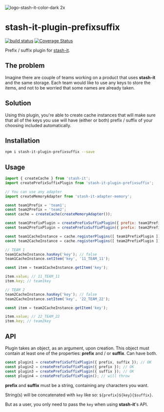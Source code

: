 ![logo-stash-it-color-dark 2x](https://user-images.githubusercontent.com/1819138/30385483-99fd209c-98a7-11e7-85e2-595791d8d894.png)

# stash-it-plugin-prefixsuffix

[![build status](https://img.shields.io/travis/smolak/stash-it-plugin-prefixsuffix/master.svg?style=flat-square)](https://travis-ci.org/smolak/stash-it-plugin-prefixsuffix)
[![Coverage Status](https://coveralls.io/repos/github/smolak/stash-it-plugin-prefixsuffix/badge.svg?branch=master)](https://coveralls.io/github/smolak/stash-it-plugin-prefixsuffix)


Prefix / suffix plugin for [stash-it](https://www.npmjs.com/package/stash-it).

## The problem

Imagine there are couple of teams working on a product that uses **stash-it**
and the same storage. Each team would like to use any keys to store
the items, and not to be worried that some names are already taken.

## Solution

Using this plugin, you're able to create cache instances that will make sure
that all of the keys you use will have (either or both) prefix / suffix
of your choosing included automatically.

## Installation

```sh
npm i stash-it-plugin-prefixsuffix --save
```

## Usage

```javascript
import { createCache } from 'stash-it';
import createPrefixSuffixPlugin from 'stash-it-plugin-prefixsuffix';

// You can use any adapter
import createMemoryAdapter from 'stash-it-adapter-memory';

const team1Prefix = 'team1';
const team2Prefix = 'team2';
const cache = createCache(createMemoryAdapter());

const team1PrefixPlugin = createPrefixSuffixPlugin({ prefix: team1Prefix });
const team2PrefixPlugin = createPrefixSuffixPlugin({ prefix: team2Prefix });

const team1CacheInstance = cache.registerPlugins([ team1PrefixPlugin ]);
const team2CacheInstance = cache.registerPlugins([ team2PrefixPlugin ]);

// TEAM 1
team1CacheInstance.hasKey('key'); // false
team1CacheInstance.setItem('key', '11_TEAM_11');

const item = team1CacheInstance.getItem('key');

item.value; // 11_TEAM_11
item.key; // team1key

// TEAM 2
team2CacheInstance.hasKey('key'); // false
team2CacheInstance.setItem('key', '22_TEAM_22');

const item = team2CacheInstance.getItem('key');

item.value; // 22_TEAM_22
item.key; // team2key
```

## API

Plugin takes an object, as an argument, upon creation. This object must contain
at least one of the properties: **prefix** and / or **suffix**.
Can have both.

```javascript
const plugin1 = createPrefixSuffixPlugin({ prefix, suffix }); // OK
const plugin2 = createPrefixSuffixPlugin({ prefix }); // OK
const plugin3 = createPrefixSuffixPlugin({ suffix }); // OK
const plugin4 = createPrefixSuffixPlugin(); // will throw
```

**prefix** and **suffix** must be a string, containing any characters
you want.

String(s) will be concatenated with `key` like so: `${prefix}${key}{$suffix}`.

But as a user, you only need to pass the `key` when using **stash-it**'s API.
